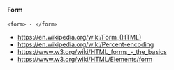 #### Form
```
<form> - </form>
```

* https://en.wikipedia.org/wiki/Form_(HTML)
* https://en.wikipedia.org/wiki/Percent-encoding
* https://www.w3.org/wiki/HTML_forms_-_the_basics
* https://www.w3.org/wiki/HTML/Elements/form
